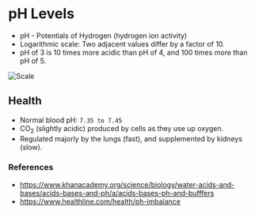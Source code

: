 # pH Levels

- pH - Potentials of Hydrogen (hydrogen ion activity)
- Logarithmic scale: Two adjacent values differ by a factor of 10.
- pH of 3 is 10 times more acidic than pH of 4, and 100 times more than pH of 5.

![Scale](https://upload.wikimedia.org/wikipedia/commons/thumb/2/23/216_pH_Scale-01.jpg/442px-216_pH_Scale-01.jpg)

## Health

- Normal blood pH: `7.35 to 7.45`
- CO<sub>2</sub> (slightly acidic) produced by cells as they use up oxygen.
- Regulated majorly by the lungs (fast), and supplemented by kidneys (slow).

### References

- https://www.khanacademy.org/science/biology/water-acids-and-bases/acids-bases-and-ph/a/acids-bases-ph-and-bufffers
- https://www.healthline.com/health/ph-imbalance